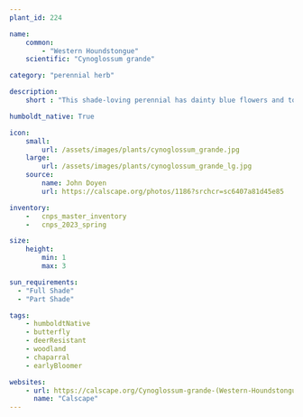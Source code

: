 ```yaml
---
plant_id: 224 

name: 
    common:  
        - "Western Houndstongue"  
    scientific: "Cynoglossum grande"   

category: "perennial herb"

description: 
    short : "This shade-loving perennial has dainty blue flowers and tongue-shaped leaves - hence the name. It's a beautiful and unique addition to a woodland garden." 

humboldt_native: True

icon: 
    small: 
        url: /assets/images/plants/cynoglossum_grande.jpg 
    large: 
        url: /assets/images/plants/cynoglossum_grande_lg.jpg 
    source: 
        name: John Doyen 
        url: https://calscape.org/photos/1186?srchcr=sc6407a81d45e85

inventory: 
    -   cnps_master_inventory
    -   cnps_2023_spring

size:
    height: 
        min: 1
        max: 3

sun_requirements:
  - "Full Shade"
  - "Part Shade"

tags:
    - humboldtNative
    - butterfly
    - deerResistant
    - woodland
    - chaparral
    - earlyBloomer

websites:
    - url: https://calscape.org/Cynoglossum-grande-(Western-Houndstongue)
      name: "Calscape"
---
```








